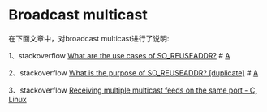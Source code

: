 # Broadcast multicast

在下面文章中，对broadcast multicast进行了说明:

1、stackoverflow [What are the use cases of SO_REUSEADDR?](https://stackoverflow.com/questions/577885/what-are-the-use-cases-of-so-reuseaddr) # [A](https://stackoverflow.com/a/577905)

2、stackoverflow [What is the purpose of SO_REUSEADDR? [duplicate]](https://stackoverflow.com/questions/40576517/what-is-the-purpose-of-so-reuseaddr) # [A](https://stackoverflow.com/a/40577134)

3、stackoverflow [Receiving multiple multicast feeds on the same port - C, Linux](https://stackoverflow.com/questions/2741611/receiving-multiple-multicast-feeds-on-the-same-port-c-linux)


